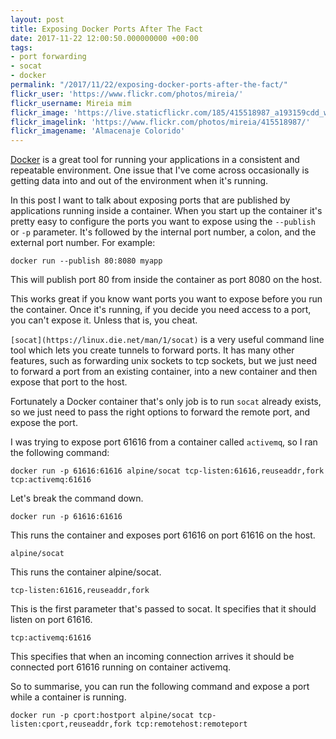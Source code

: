 ```yaml
---
layout: post
title: Exposing Docker Ports After The Fact
date: 2017-11-22 12:00:50.000000000 +00:00
tags:
- port forwarding
- socat
- docker
permalink: "/2017/11/22/exposing-docker-ports-after-the-fact/"
flickr_user: 'https://www.flickr.com/photos/mireia/'
flickr_username: Mireia mim
flickr_image: 'https://live.staticflickr.com/185/415518987_a193159cdd_w.jpg'
flickr_imagelink: 'https://www.flickr.com/photos/mireia/415518987/'
flickr_imagename: 'Almacenaje Colorido'
---
```

[Docker](http://www.docker.com) is a great tool for running your applications in a consistent and
repeatable environment. One issue that I've come across occasionally is getting data into and out of the
environment when it's running.

In this post I want to talk about exposing ports that are published by applications running inside a
container. When you start up the container it's pretty easy to configure the ports you want to expose using
the `--publish` or `-p` parameter. It's followed by the internal port number, a colon, and the
external port number. For example:

`docker run --publish 80:8080 myapp`

This will publish port 80 from inside the container as port 8080 on the host.

This works great if you know want ports you want to expose before you run the container. Once it's running,
if you decide you need access to a port, you can't expose it. Unless that is, you cheat.

`[socat](https://linux.die.net/man/1/socat)` is a very useful command line tool which lets
you create tunnels to forward ports. It has many other features, such as forwarding unix sockets to tcp
sockets, but we just need to forward a port from an existing container, into a new container and then expose
that port to the host.

Fortunately a Docker container that's only job is to run `socat` already exists, so we just need to
pass the right options to forward the remote port, and expose the port.

I was trying to expose port 61616 from a container called `activemq`, so I ran the following command:

```$1
docker run -p 61616:61616 alpine/socat tcp-listen:61616,reuseaddr,fork tcp:activemq:61616
```

Let's break the command down.

`docker run -p 61616:61616`

This runs the container and exposes port 61616 on port 61616 on the host.

`alpine/socat`

This runs the container alpine/socat.

`tcp-listen:61616,reuseaddr,fork`

This is the first parameter that's passed to socat. It specifies that it should listen on port 61616.

`tcp:activemq:61616`

This specifies that when an incoming connection arrives it should be connected port 61616 running on container activemq.

So to summarise, you can run the following command and expose a port while a container is running.

```$1
docker run -p cport:hostport alpine/socat tcp-listen:cport,reuseaddr,fork tcp:remotehost:remoteport
```
